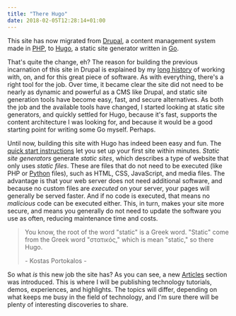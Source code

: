 ```yaml
---
title: "There Hugo"
date: 2018-02-05T12:28:14+01:00
---
```


This site has now migrated from [Drupal](https://drupal.org), a content management system made in [PHP](https://php.net), to [Hugo](http://gohugo.io/), a static site generator written in [Go](https://golang.org/).

That's quite the change, eh? The reason for building the previous incarnation of this site in Drupal
is explained by my [long history](https://www.drupal.org/u/xano) of working with, on, and for this great piece of software.
As with everything, there's a right tool for the job. Over time, it became clear the site did not need to be nearly as dynamic
and powerful as a CMS like Drupal, and static site generation tools have become easy, fast, and secure alternatives.
As both the job and the available tools have changed, I started looking at static site generators, and quickly settled for Hugo,
because it's fast, supports the content architecture I was looking for, and because it would be a good starting point for writing some Go myself.
Perhaps.

Until now, building this site with Hugo has indeed been easy and fun. The [quick start instructions](https://gohugo.io/getting-started/quick-start/)
let you set up your first site within minutes. *Static site generators* generate *static sites*,
which describes a type of website that only uses *static files*.
These are files that do not need to be executed (like PHP or [Python](https://www.python.org/) files), such as HTML, CSS, JavaScript, and media files.
The advantage is that your web server does not need additional software, and because no custom files are *executed* on your server,
your pages will generally be served faster. And if no code is executed, that means no *malicious* code can be executed either.
This, in turn, makes your site more secure, and means you generally do not need to update the software you use as often, reducing maintenance time and costs.

> You know, the root of the word "static" is a Greek word. "Static" come from the Greek word "στατικός," which is mean "static," so there Hugo.
>
> \- Kostas Portokalos -

So what *is* this new job the site has? As you can see, a new [Articles](/articles) section was introduced. This is where I will
be publishing technology tutorials, demos, experiences, and highlights. The topics will differ,
depending on what keeps me busy in the field of technology, and I'm sure there will be plenty of interesting discoveries to share.

